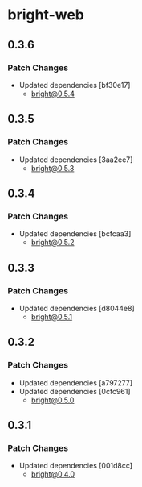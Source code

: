 # bright-web

## 0.3.6

### Patch Changes

- Updated dependencies [bf30e17]
  - bright@0.5.4

## 0.3.5

### Patch Changes

- Updated dependencies [3aa2ee7]
  - bright@0.5.3

## 0.3.4

### Patch Changes

- Updated dependencies [bcfcaa3]
  - bright@0.5.2

## 0.3.3

### Patch Changes

- Updated dependencies [d8044e8]
  - bright@0.5.1

## 0.3.2

### Patch Changes

- Updated dependencies [a797277]
- Updated dependencies [0cfc961]
  - bright@0.5.0

## 0.3.1

### Patch Changes

- Updated dependencies [001d8cc]
  - bright@0.4.0

